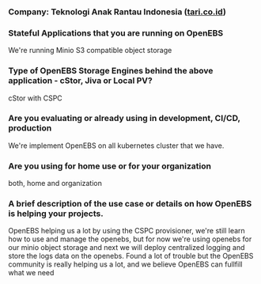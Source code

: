 ### **Company**: Teknologi Anak Rantau Indonesia ([tari.co.id](https://tari.co.id))

### Stateful Applications that you are running on OpenEBS
We're running Minio S3 compatible object storage

### Type of OpenEBS Storage Engines behind the above application - cStor, Jiva or Local PV?
cStor with CSPC

### Are you evaluating or already using in development, CI/CD, production
We're implement OpenEBS on all kubernetes cluster that we have.

### Are you using for home use or for your organization
both, home and organization

### A brief description of the use case or details on how OpenEBS is helping your projects.
OpenEBS helping us a lot by using the CSPC provisioner, we're still learn how to use and manage the openebs, but for now we're using openebs for our minio object storage and next we will deploy centralized logging and store the logs data on the openebs. Found a lot of trouble but the OpenEBS community is really helping us a lot, and we believe OpenEBS can fullfill what we need
